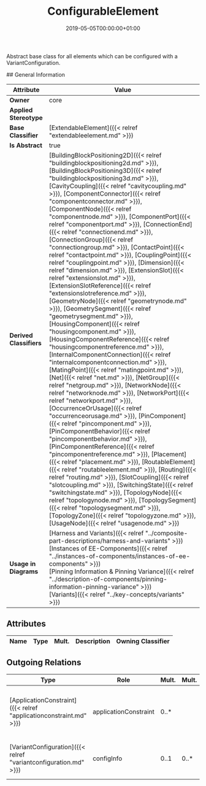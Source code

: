 ﻿---
title: ConfigurableElement
toc: false
type: specs
date: "2019-05-05T00:00:00+01:00"
draft: false
menu_name: vec120

# Prev/next pager order (if `docs_section_pager` enabled in `params.toml`)
weight: 
---
<html>   <head>     </head>   <body>     <p> Abstract base class for all elements which can be configured with a VariantConfiguration.      </p>    </body> </html> 
## General Information

| Attribute               | Value |
|-------------------------|-------|
| **Owner**               | core |
| **Applied Stereotype**  |   |
| **Base Classifier**     | [ExtendableElement]({{< relref "extendableelement.md" >}})<br/>  |
| **Is Abstract**         | true |
| **Derived Classifiers** | [BuildingBlockPositioning2D]({{< relref "buildingblockpositioning2d.md" >}}), [BuildingBlockPositioning3D]({{< relref "buildingblockpositioning3d.md" >}}), [CavityCoupling]({{< relref "cavitycoupling.md" >}}), [ComponentConnector]({{< relref "componentconnector.md" >}}), [ComponentNode]({{< relref "componentnode.md" >}}), [ComponentPort]({{< relref "componentport.md" >}}), [ConnectionEnd]({{< relref "connectionend.md" >}}), [ConnectionGroup]({{< relref "connectiongroup.md" >}}), [ContactPoint]({{< relref "contactpoint.md" >}}), [CouplingPoint]({{< relref "couplingpoint.md" >}}), [Dimension]({{< relref "dimension.md" >}}), [ExtensionSlot]({{< relref "extensionslot.md" >}}), [ExtensionSlotReference]({{< relref "extensionslotreference.md" >}}), [GeometryNode]({{< relref "geometrynode.md" >}}), [GeometrySegment]({{< relref "geometrysegment.md" >}}), [HousingComponent]({{< relref "housingcomponent.md" >}}), [HousingComponentReference]({{< relref "housingcomponentreference.md" >}}), [InternalComponentConnection]({{< relref "internalcomponentconnection.md" >}}), [MatingPoint]({{< relref "matingpoint.md" >}}), [Net]({{< relref "net.md" >}}), [NetGroup]({{< relref "netgroup.md" >}}), [NetworkNode]({{< relref "networknode.md" >}}), [NetworkPort]({{< relref "networkport.md" >}}), [OccurrenceOrUsage]({{< relref "occurrenceorusage.md" >}}), [PinComponent]({{< relref "pincomponent.md" >}}), [PinComponentBehavior]({{< relref "pincomponentbehavior.md" >}}), [PinComponentReference]({{< relref "pincomponentreference.md" >}}), [Placement]({{< relref "placement.md" >}}), [RoutableElement]({{< relref "routableelement.md" >}}), [Routing]({{< relref "routing.md" >}}), [SlotCoupling]({{< relref "slotcoupling.md" >}}), [SwitchingState]({{< relref "switchingstate.md" >}}), [TopologyNode]({{< relref "topologynode.md" >}}), [TopologySegment]({{< relref "topologysegment.md" >}}), [TopologyZone]({{< relref "topologyzone.md" >}}), [UsageNode]({{< relref "usagenode.md" >}}) |
| **Usage in Diagrams**   | [Harness and Variants]({{< relref "../composite-part-descriptions/harness-and-variants" >}})<br/> [Instances of EE-Components]({{< relref "../instances-of-components/instances-of-ee-components" >}})<br/> [Pinning Information & Pinning Variance]({{< relref "../description-of-components/pinning-information-pinning-variance" >}})<br/> [Variants]({{< relref "../key-concepts/variants" >}})<br/>  |

## Attributes
|  Name  |  Type  |  Mult.  |  Description  |  Owning Classifier  |
|--------|--------|---------|---------------|--------------|

## Outgoing Relations
|    Type  |   Role   |   Mult.   |   Mult.   |   Description   |
|----------|----------|-----------|-----------|-----------------|
| [ApplicationConstraint]({{< relref "applicationconstraint.md" >}}) | applicationConstraint | 0..* |  | <html>   <head>     </head>   <body>     <p> References the application constraints that apply to the ConfigurableElement.      </p>  </body> </html> |
| [VariantConfiguration]({{< relref "variantconfiguration.md" >}}) | configInfo | 0..1 | 0..* | References the configuration information that applies to the ConfigurableElement.  |
